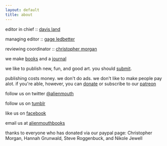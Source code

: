 ```yaml
---
layout: default
title: about
---
```


editor in chief :: [davis land](http://davisland.info)

managing editor :: [gage ledbetter](https://twitter.com/gage_ledbetter)

reviewing coordinator :: [christopher morgan](http://andlohespoke.tumblr.com/)


we make [books](http://alienmouth.com/books) and a [journal](http://alienmouth.com/journal)

we like to publish new, fun, and good art. you should [submit](http://alienmouth.com/submit).

publishing costs money. we don't do ads. we don't like to make people pay alot. if you're able, however, you can [donate](http://alienmouth.com/donate) or subscribe to our [patreon](http://patreon.com/alienmouth)

follow us on twitter [@alienmouth](http://twitter.com/alienmouth)

follow us on [tumblr](http://alienmouth.tumblr.com)

like us on [facebook](https://www.facebook.com/alienmouth/)

email us at [alienmouthbooks](mailto:alienmouthbooks@gmail.com)

thanks to everyone who has donated via our paypal page: Christopher Morgan, Hannah Grunwald, Steve Roggenbuck, and Nikole Jewell
